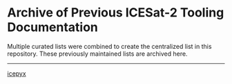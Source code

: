 # Archive of Previous ICESat-2 Tooling Documentation

Multiple curated lists were combined to create the centralized list in this repository. These previously maintained lists are archived here.

-----

[icepyx](./icepyx/resources.rst)